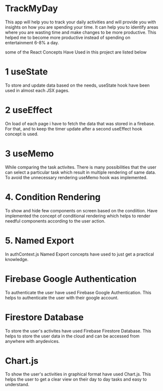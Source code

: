 # TrackMyDay
This app will help you to track your daily activities and will provide you with insights on how you are spending your time. It can help you to identify areas where you are wasting time and make changes to be more productive. This helped me to become more productive instead of spending on entertainment 6-8% a day.

some of the React Concepts Have Used in this project are listed below
# 1 useState
To store and update data based on the needs, useState hook have been used in almost each JSX pages. 
# 2 useEffect
On load of each page i have to fetch the data that was stored in a firebase. For that, and to keep the timer update after a second useEffect hook concept is used.
# 3 useMemo
While comparing the task activites. There is many possibilities that the user can select a particular task which result in multiple rendering of same data. To avoid the unnecessary rendering useMemo hook was implemented.
 
# 4. Condition Rendering 
To show and hide few components on screen based on the condiition. Have implemented the concept of conditional rendering which helps to render needful components according to the user action.

# 5. Named Export
In authContext.js Named Export concepts have used to just get a practical knowledge.

# Firebase Google Authentication
To authenticate the user have used Firebase Google Authentication. This helps to authenticate the user with their google account.

# Firestore Database
To store the user's activites have used Firebase Firestore Database. This helps to store the user data in the cloud and can be accessed from anywhere with anydevices.

# Chart.js
To show the user's activities in graphical format have used Chart.js. This helps the user to get a clear view on their day to day tasks and easy to understand.
